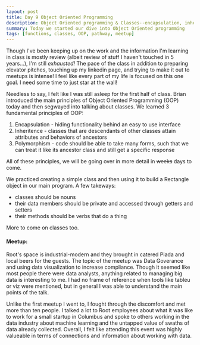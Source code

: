 ```yaml
---
layout: post
title: Day 9 Object Oriented Programming
description: Object Oriented programming & Classes--encapsulation, inheritence, & polymorphism 
summary: Today we started our dive into Object Oriented programming
tags: [functions, classes, OOP, pathway, meetup]
---
```

Though I've been keeping up on the work and the information I'm learning in class is mostly review (albeit review of stuff I haven't touched in 5 years...), I'm still *exhausted!* The pace of the class in addition to preparing elevator pitches, touching up my linkedin page, and trying to make it out to meetups is intense! I feel like every part of my life is focused on this one goal. I need some time to just star at the wall! 

Needless to say, I felt like I was still asleep for the first half of class. Brian introduced the main principles of Object Oriented Programming (OOP) today and then segwayed into talking about classes. We learned 3 fundamental principles of OOP:
1. Encapsulation - hiding functionality behind an easy to use interface
2. Inheritence - classes that are descendants of other classes attain attributes and behaviors of ancestors
3. Polymorphism - code should be able to take many forms, such that we can treat it like its ancestor class and still get a specific response

All of these principles, we will be going over in more detail in <del>weeks</del> days to come. 

We practiced creating a simple class and then using it to build a Rectangle object in our main program. A few takeways:
* classes should be nouns
* their data members should be private and accessed through getters and setters
* their methods should be verbs that do a thing

More to come on classes too. 

#### Meetup: 

Root's space is industrial-modern and they brought in catered Piada and local beers for the guests. The topic of the meetup was Data Goverance and using data visualization to increase compliance. Though it seemed like most people there were data analysts, anything related to managing big data is interesting to me. I had no frame of reference when tools like tableu or viz were mentioned, but in general I was able to understand the main points of the talk. 

Unlike the first meetup I went to, I fought through the discomfort and met more than ten people. I talked a lot to Root employees about what it was like to work for a small startup in Columbus and spoke to others working in the data industry about machine learning and the untapped value of swaths of data already collected. Overall, I felt like attending this event was highly valueable in terms of connections and information about working with data. 




